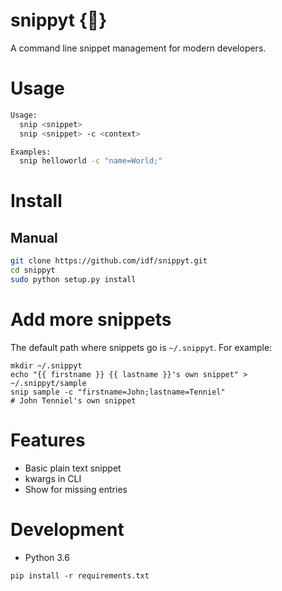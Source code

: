 # snippyt {:ledger:}
A command line snippet management for modern developers. 

# Usage
```bash
Usage:
  snip <snippet>
  snip <snippet> -c <context>

Examples:
  snip helloworld -c "name=World;"
```

# Install
## Manual
```bash
git clone https://github.com/idf/snippyt.git
cd snippyt
sudo python setup.py install
```

# Add more snippets
The default path where snippets go is `~/.snippyt`. For example:
```
mkdir ~/.snippyt
echo "{{ firstname }} {{ lastname }}'s own snippet" > ~/.snippyt/sample
snip sample -c "firstname=John;lastname=Tenniel"
# John Tenniel's own snippet
```

# Features 
* Basic plain text snippet 
* kwargs in CLI 
* Show for missing entries 

# Development
* Python 3.6
```
pip install -r requirements.txt
```
